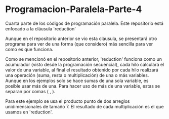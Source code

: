# Programacion-Paralela-Parte-4
Cuarta parte de los códigos de programación paralela. Este repositorio está enfocado a la cláusula 'reduction'

Aunque en el repositorio anterior se vio esta cláusula, se presentará otro programa para ver de una forma (que considero) más sencilla para ver como es que funciona.

Como se mencionó en el repositorio anterior, 'reduction' funciona como un acumulador (visto desde la programación secuencial), cada hilo calculará el valor de una variable, al final el resultado obtenido por cada hilo realizará una operación (suma, resta o multiplicación) de una o más variables. Aunque en los ejemplos solo se hace sumas de una sola variable, es posible usar más de una. Para hacer uso de más de una variable, estas se separan por comas ( , ).

Para este ejemplo se usa el producto punto de dos arreglos unidimensionales de tamaño 7. El resultado de cada multiplicación es el que usamos en 'reduction'.
